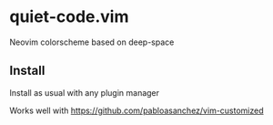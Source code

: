 # quiet-code.vim
Neovim colorscheme based on deep-space

## Install
Install as usual with any plugin manager

Works well with https://github.com/pabloasanchez/vim-customized
